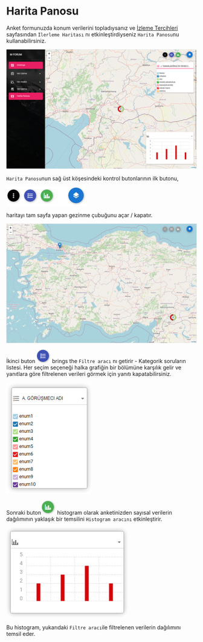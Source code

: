 # Harita Panosu
 
Anket formunuzda konum verilerini topladıysanız ve [İzleme Tercihleri](/guide/21-preferences.html##progress-map) sayfasından `İlerleme Haritası` nı etkinleştirdiyseniz `Harita Panosu`nu kullanabilirsiniz. 
 
![An image](./img/s11_mb.jpg)
 
`Harita Panosu`nun sağ üst köşesindeki kontrol butonlarının ilk butonu, 
 
![An image](./img/s11_map_btn.png)
 
haritayı tam sayfa yapan gezinme çubuğunu açar / kapatır.
 
![An image](./img/s11_mb_fp.jpg)
 
İkinci buton ![An image](./img/s11_map_btn2.png) brings the `Filtre aracı` nı getirir -  Kategorik soruların listesi. Her seçim seçeneği halka grafiğin bir bölümüne karşılık gelir ve yanıtlara göre filtrelenen verileri görmek için yanıtı kapatabilirsiniz.
 
![An image](./img/s11_mb_quest.png)
 
Sonraki buton![An image](./img/s11_map_btn3.png)  histogram olarak anketinizden sayısal verilerin dağılımının yaklaşık bir temsilini `Histogram aracını` etkinleştirir.
 
![An image](./img/s11_mb_hist.png)
 
Bu histogram, yukarıdaki `Filtre aracı`ile filtrelenen verilerin dağılımını temsil eder.
